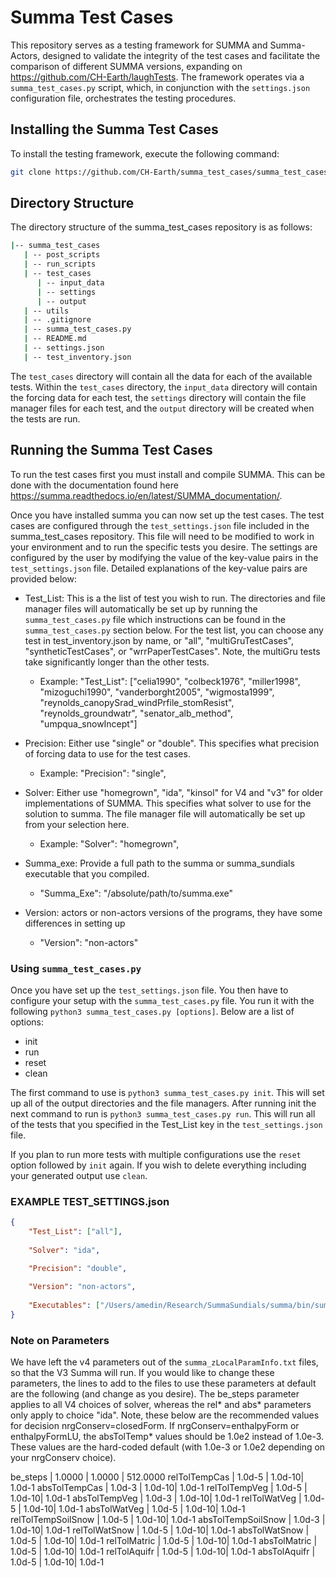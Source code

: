 # Summa Test Cases
This repository serves as a testing framework for SUMMA and Summa-Actors, designed to validate the integrity of the test cases and facilitate the comparison of different SUMMA versions, expanding on https://github.com/CH-Earth/laughTests.
The framework operates via a `summa_test_cases.py` script, which, in conjunction with the `settings.json` configuration file, orchestrates the testing procedures.


## Installing the Summa Test Cases
To install the testing framework, execute the following command:
```bash
git clone https://github.com/CH-Earth/summa_test_cases/summa_test_cases.git 
```

## Directory Structure
The directory structure of the summa_test_cases repository is as follows:
```bash
|-- summa_test_cases
   | -- post_scripts
   | -- run_scripts
   | -- test_cases
      | -- input_data
      | -- settings
      | -- output
   | -- utils
   | -- .gitignore
   | -- summa_test_cases.py
   | -- README.md
   | -- settings.json
   | -- test_inventory.json
```

The `test_cases` directory will contain all the data for each of the available 
tests. Within the `test_cases` directory, the `input_data` directory will contain the forcing data for each test, the `settings` directory will contain the file manager files for each test, and the `output` directory will be created when the tests are run.

## Running the Summa Test Cases
To run the test cases first you must install and compile SUMMA. This can be done with the documentation found here https://summa.readthedocs.io/en/latest/SUMMA_documentation/.

Once you have installed summa you can now set up the test cases. The test cases are configured through the `test_settings.json` file included in the summa_test_cases repository. This file will need to be modified to work in your environment and to run the specific tests you desire. The settings are configured by the user by modifying the value of the key-value pairs in the `test_settings.json` file. Detailed explanations of the key-value pairs are provided below:

 - Test_List: This is a the list of test you wish to run. The directories and file manager files will automatically be set up by running the `summa_test_cases.py` file which instructions can be found in the `summa_test_cases.py` section below. For the test list, you can choose any test in test_inventory.json by name, or "all", "multiGruTestCases", "syntheticTestCases", or "wrrPaperTestCases". Note, the multiGru tests take significantly longer than the other tests.
    - Example: "Test_List": ["celia1990", "colbeck1976", "miller1998", "mizoguchi1990", "vanderborght2005", "wigmosta1999", "reynolds_canopySrad_windPrfile_stomResist", "reynolds_groundwatr", "senator_alb_method", "umpqua_snowIncept"]

 - Precision: Either use "single" or "double". This specifies what precision of forcing data to use for the test cases.
    - Example: "Precision": "single",

 - Solver: Either use "homegrown", "ida", "kinsol" for V4 and "v3" for older implementations of SUMMA. This specifies what solver to use for the solution to summa. The file manager file will automatically be set up from your selection here.
    - Example: "Solver": "homegrown",

 - Summa_exe: Provide a full path to the summa or summa_sundials executable that you compiled.
    - "Summa_Exe": "/absolute/path/to/summa.exe"

 - Version: actors or non-actors versions of the programs, they have some differences in setting up
    - "Version": "non-actors"

### Using `summa_test_cases.py`
Once you have set up the `test_settings.json` file. You then have to configure your setup with the `summa_test_cases.py` file. You run it with the following `python3 summa_test_cases.py [options]`. Below are a list of options:
- init
- run
- reset
- clean

The first command to use is `python3 summa_test_cases.py init`. This will set up all of the output directories and the file managers. After running init the next command to run is `python3 summa_test_cases.py run`. This will run all of the tests that you specified in the Test_List key in the `test_settings.json` file.

If you plan to run more tests with multiple configurations use the `reset` option followed by `init` again. If you wish to delete everything including your generated output use `clean`.

### EXAMPLE TEST_SETTINGS.json
```json
{
    "Test_List": ["all"],
        
    "Solver": "ida",

    "Precision": "double",
    
    "Version": "non-actors",
    
    "Executables": ["/Users/amedin/Research/SummaSundials/summa/bin/summa_sundials.exe"]
}

```

### Note on Parameters
We have left the v4 parameters out of the `summa_zLocalParamInfo.txt` files, so that the V3 Summa will run. If you would like to change these parameters, the lines to add to the files to use these parameters at default are the following (and change as you desire). The be_steps parameter applies to all V4 choices of solver, whereas the rel* and abs* parameters only apply to choice "ida". Note, these below are the recommended values for decision nrgConserv=closedForm. If nrgConserv=enthalpyForm or enthalpyFormLU, the absTolTemp* values should be 1.0e2 instead of 1.0e-3. These values are the hard-coded default (with 1.0e-3 or 1.0e2 depending on your nrgConserv choice).

be_steps                  |       1.0000 |       1.0000 |     512.0000
relTolTempCas             |       1.0d-5 |       1.0d-10|       1.0d-1
absTolTempCas             |       1.0d-3 |       1.0d-10|       1.0d-1
relTolTempVeg             |       1.0d-5 |       1.0d-10|       1.0d-1
absTolTempVeg             |       1.0d-3 |       1.0d-10|       1.0d-1
relTolWatVeg              |       1.0d-5 |       1.0d-10|       1.0d-1
absTolWatVeg              |       1.0d-5 |       1.0d-10|       1.0d-1
relTolTempSoilSnow        |       1.0d-5 |       1.0d-10|       1.0d-1
absTolTempSoilSnow        |       1.0d-3 |       1.0d-10|       1.0d-1
relTolWatSnow             |       1.0d-5 |       1.0d-10|       1.0d-1
absTolWatSnow             |       1.0d-5 |       1.0d-10|       1.0d-1
relTolMatric              |       1.0d-5 |       1.0d-10|       1.0d-1
absTolMatric              |       1.0d-5 |       1.0d-10|       1.0d-1
relTolAquifr              |       1.0d-5 |       1.0d-10|       1.0d-1
absTolAquifr              |       1.0d-5 |       1.0d-10|       1.0d-1




